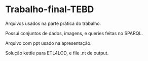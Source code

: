 # Trabalho-final-TEBD
Arquivos usados na parte prática do trabalho.

Possui conjuntos de dados, imagens, e queries feitas no SPARQL.

Arquivo com ppt usado na apresentação.

Solução kettle para ETL4LOD, e file .nt de output.
